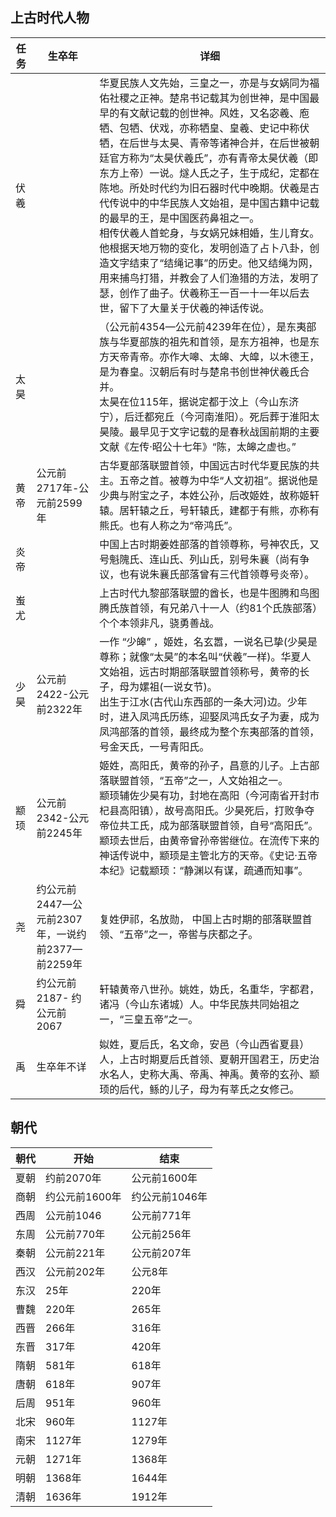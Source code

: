 ## 上古时代人物

| 任务 | 生卒年                                           | 详细                                                         |
| ---- | ------------------------------------------------ | ------------------------------------------------------------ |
| 伏羲 |                                                  | 华夏民族人文先始，三皇之一，亦是与女娲同为福佑社稷之正神。楚帛书记载其为创世神，是中国最早的有文献记载的创世神。风姓，又名宓羲、庖牺、包牺、伏戏，亦称牺皇、皇羲、史记中称伏牺，在后世与太昊、青帝等诸神合并，在后世被朝廷官方称为“太昊伏羲氏”，亦有青帝太昊伏羲（即东方上帝）一说。燧人氏之子，生于成纪，定都在陈地。所处时代约为旧石器时代中晚期。伏羲是古代传说中的中华民族人文始祖，是中国古籍中记载的最早的王，是中国医药鼻祖之一。<br/>相传伏羲人首蛇身，与女娲兄妹相婚，生儿育女。他根据天地万物的变化，发明创造了占卜八卦，创造文字结束了“结绳记事”的历史。他又结绳为网，用来捕鸟打猎，并教会了人们渔猎的方法，发明了瑟，创作了曲子。伏羲称王一百一十一年以后去世，留下了大量关于伏羲的神话传说。 |
| 太昊 |                                                  | （公元前4354—公元前4239年在位），是东夷部族与华夏部族的祖先和首领，是东方祖神，也是东方天帝青帝。亦作大嗥、太皞、大皥，以木德王，是为春皇。汉朝后有时与楚帛书创世神伏羲氏合并。<br/>太昊在位115年，据说定都于汶上（今山东济宁），后迁都宛丘（今河南淮阳）。死后葬于淮阳太昊陵。最早见于文字记载的是春秋战国前期的主要文献《左传·昭公十七年》“陈，太皞之虚也。” |
| 黄帝 | 公元前2717年-公元前2599年                        | 古华夏部落联盟首领，中国远古时代华夏民族的共主。五帝之首。被尊为中华“人文初祖”。据说他是少典与附宝之子，本姓公孙，后改姬姓，故称姬轩辕。居轩辕之丘，号轩辕氏，建都于有熊，亦称有熊氏。也有人称之为“帝鸿氏”。 |
| 炎帝 |                                                  | 中国上古时期姜姓部落的首领尊称，号神农氏，又号魁隗氏、连山氏、列山氏，别号朱襄（尚有争议，也有说朱襄氏部落曾有三代首领尊号炎帝）。 |
| 蚩尤 |                                                  | 上古时代九黎部落联盟的酋长，也是牛图腾和鸟图腾氏族首领，有兄弟八十一人（约81个氏族部落）个个本领非凡，骁勇善战。 |
| 少昊 | 公元前2422-公元前2322年                          | 一作 “少皞” ，姬姓，名玄嚣，一说名已挚(少昊是尊称；就像“太昊”的本名叫“伏羲”一样)。华夏人文始祖，远古时期部落联盟首领称号，黄帝的长子，母为嫘祖(一说女节)。<br/>出生于江水(古代山东西部的一条大河)边。少年时，进入凤鸿氏历练，迎娶凤鸿氏女子为妻，成为凤鸿部落的首领，最终成为整个东夷部落的首领，号金天氏，一号青阳氏。 |
| 颛顼 | 公元前2342-公元前2245年                          | 姬姓，高阳氏，黄帝的孙子，昌意的儿子。上古部落联盟首领，“五帝”之一，人文始祖之一。<br/>颛顼辅佐少昊有功，封地在高阳（今河南省开封市杞县高阳镇），故号高阳氏。少昊死后，打败争夺帝位共工氏，成为部落联盟首领，自号“高阳氏”。颛顼去世后，由黄帝曾孙帝喾继位。在流传下来的神话传说中，颛顼是主管北方的天帝。《史记·五帝本纪》记载颛顼：“静渊以有谋，疏通而知事”。 |
| 尧   | 约公元前2447—公元前2307年，一说约前2377—前2259年 | 复姓伊祁，名放勋， 中国上古时期的部落联盟首领、“五帝”之一，帝喾与庆都之子。 |
| 舜   | 约公元前2187- 约公元前2067                       | 轩辕黄帝八世孙。姚姓，妫氏，名重华，字都君，诸冯（今山东诸城）人。中华民族共同始祖之一，“三皇五帝”之一。 |
| 禹   | 生卒年不详                                       | 姒姓，夏后氏，名文命，安邑（今山西省夏县）人，上古时期夏后氏首领、夏朝开国君王，历史治水名人，史称大禹、帝禹、神禹。黄帝的玄孙、颛顼的后代，鲧的儿子，母为有莘氏之女修己。 |

## 朝代

| 朝代 | 开始           | 结束           |
| ---- | -------------- | -------------- |
| 夏朝 | 约前2070年     | 公元前1600年   |
| 商朝 | 约公元前1600年 | 约公元前1046年 |
| 西周 | 公元前1046     | 公元前771年    |
| 东周 | 公元前770年    | 公元前256年    |
| 秦朝 | 公元前221年    | 公元前207年    |
| 西汉 | 公元前202年    | 公元8年        |
| 东汉 | 25年           | 220年          |
| 曹魏 | 220年          | 265年          |
| 西晋 | 266年          | 316年          |
| 东晋 | 317年          | 420年          |
| 隋朝 | 581年          | 618年          |
| 唐朝 | 618年          | 907年          |
| 后周 | 951年          | 960年          |
| 北宋 | 960年          | 1127年         |
| 南宋 | 1127年         | 1279年         |
| 元朝 | 1271年         | 1368年         |
| 明朝 | 1368年         | 1644年         |
| 清朝 | 1636年         | 1912年         |

